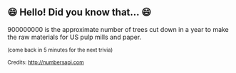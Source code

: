 ## :smile: Hello! Did you know that... :smile:
900000000 is the approximate number of trees cut down in a year to make the raw materials for US pulp mills and paper.

<sup>(come back in 5 minutes for the next trivia)</sup>


<sup>Credits: http://numbersapi.com</sup>

